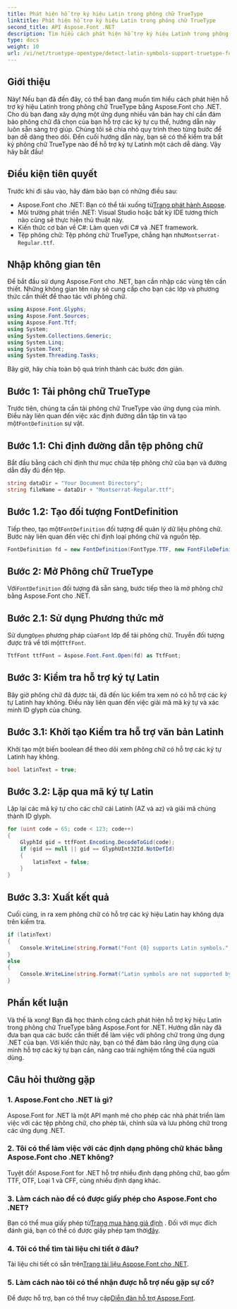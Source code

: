 ```yaml
---
title: Phát hiện hỗ trợ ký hiệu Latin trong phông chữ TrueType
linktitle: Phát hiện hỗ trợ ký hiệu Latin trong phông chữ TrueType
second_title: API Aspose.Font .NET
description: Tìm hiểu cách phát hiện hỗ trợ ký hiệu Latinh trong phông chữ TrueType bằng Aspose.Font cho .NET với hướng dẫn chi tiết của chúng tôi. Hoàn hảo cho các nhà phát triển làm việc với phông chữ trong .NET.
type: docs
weight: 10
url: /vi/net/truetype-opentype/detect-latin-symbols-support-truetype-fonts/
---
```

## Giới thiệu
Này! Nếu bạn đã đến đây, có thể bạn đang muốn tìm hiểu cách phát hiện hỗ trợ ký hiệu Latinh trong phông chữ TrueType bằng Aspose.Font cho .NET. Cho dù bạn đang xây dựng một ứng dụng nhiều văn bản hay chỉ cần đảm bảo phông chữ đã chọn của bạn hỗ trợ các ký tự cụ thể, hướng dẫn này luôn sẵn sàng trợ giúp. Chúng tôi sẽ chia nhỏ quy trình theo từng bước để bạn dễ dàng theo dõi. Đến cuối hướng dẫn này, bạn sẽ có thể kiểm tra bất kỳ phông chữ TrueType nào để hỗ trợ ký tự Latinh một cách dễ dàng. Vậy hãy bắt đầu!
## Điều kiện tiên quyết
Trước khi đi sâu vào, hãy đảm bảo bạn có những điều sau:
-  Aspose.Font cho .NET: Bạn có thể tải xuống từ[Trang phát hành Aspose](https://releases.aspose.com/font/net/).
- Môi trường phát triển .NET: Visual Studio hoặc bất kỳ IDE tương thích nào cũng sẽ thực hiện thủ thuật này.
- Kiến thức cơ bản về C#: Làm quen với C# và .NET framework.
- Tệp phông chữ: Tệp phông chữ TrueType, chẳng hạn như`Montserrat-Regular.ttf`.
## Nhập không gian tên
Để bắt đầu sử dụng Aspose.Font cho .NET, bạn cần nhập các vùng tên cần thiết. Những không gian tên này sẽ cung cấp cho bạn các lớp và phương thức cần thiết để thao tác với phông chữ.
```csharp
using Aspose.Font.Glyphs;
using Aspose.Font.Sources;
using Aspose.Font.Ttf;
using System;
using System.Collections.Generic;
using System.Linq;
using System.Text;
using System.Threading.Tasks;
```
Bây giờ, hãy chia toàn bộ quá trình thành các bước đơn giản.
## Bước 1: Tải phông chữ TrueType
 Trước tiên, chúng ta cần tải phông chữ TrueType vào ứng dụng của mình. Điều này liên quan đến việc xác định đường dẫn tập tin và tạo một`FontDefinition` sự vật.
## Bước 1.1: Chỉ định đường dẫn tệp phông chữ
Bắt đầu bằng cách chỉ định thư mục chứa tệp phông chữ của bạn và đường dẫn đầy đủ đến tệp.
```csharp
string dataDir = "Your Document Directory";
string fileName = dataDir + "Montserrat-Regular.ttf";
```
## Bước 1.2: Tạo đối tượng FontDefinition
 Tiếp theo, tạo một`FontDefinition` đối tượng để quản lý dữ liệu phông chữ. Bước này liên quan đến việc chỉ định loại phông chữ và nguồn tệp.
```csharp
FontDefinition fd = new FontDefinition(FontType.TTF, new FontFileDefinition("ttf", new FileSystemStreamSource(fileName)));
```
## Bước 2: Mở Phông chữ TrueType
 Với`FontDefinition` đối tượng đã sẵn sàng, bước tiếp theo là mở phông chữ bằng Aspose.Font cho .NET.
## Bước 2.1: Sử dụng Phương thức mở
 Sử dụng`Open` phương pháp của`Font` lớp để tải phông chữ. Truyền đối tượng được trả về tới một`TtfFont`.
```csharp
TtfFont ttfFont = Aspose.Font.Font.Open(fd) as TtfFont;
```
## Bước 3: Kiểm tra hỗ trợ ký tự Latin
Bây giờ phông chữ đã được tải, đã đến lúc kiểm tra xem nó có hỗ trợ các ký tự Latinh hay không. Điều này liên quan đến việc giải mã mã ký tự và xác minh ID glyph của chúng.
## Bước 3.1: Khởi tạo Kiểm tra hỗ trợ văn bản Latinh
Khởi tạo một biến boolean để theo dõi xem phông chữ có hỗ trợ các ký tự Latinh hay không.
```csharp
bool latinText = true;
```
## Bước 3.2: Lặp qua mã ký tự Latin
Lặp lại các mã ký tự cho các chữ cái Latinh (AZ và az) và giải mã chúng thành ID glyph.
```csharp
for (uint code = 65; code < 123; code++)
{
    GlyphId gid = ttfFont.Encoding.DecodeToGid(code);
    if (gid == null || gid == GlyphUInt32Id.NotDefId)
    {
        latinText = false;
    }
}
```
## Bước 3.3: Xuất kết quả
Cuối cùng, in ra xem phông chữ có hỗ trợ các ký hiệu Latin hay không dựa trên kiểm tra.
```csharp
if (latinText)
{
    Console.WriteLine(string.Format("Font {0} supports Latin symbols.", ttfFont.FontName));
}
else
{
    Console.WriteLine(string.Format("Latin symbols are not supported by font {0}.", ttfFont.FontName));
}
```
## Phần kết luận
Và thế là xong! Bạn đã học thành công cách phát hiện hỗ trợ ký hiệu Latin trong phông chữ TrueType bằng Aspose.Font for .NET. Hướng dẫn này đã đưa bạn qua các bước cần thiết để làm việc với phông chữ trong ứng dụng .NET của bạn. Với kiến thức này, bạn có thể đảm bảo rằng ứng dụng của mình hỗ trợ các ký tự bạn cần, nâng cao trải nghiệm tổng thể của người dùng.
## Câu hỏi thường gặp
### 1. Aspose.Font cho .NET là gì?
Aspose.Font for .NET là một API mạnh mẽ cho phép các nhà phát triển làm việc với các tệp phông chữ, cho phép tải, chỉnh sửa và lưu phông chữ trong các ứng dụng .NET.
### 2. Tôi có thể làm việc với các định dạng phông chữ khác bằng Aspose.Font cho .NET không?
Tuyệt đối! Aspose.Font for .NET hỗ trợ nhiều định dạng phông chữ, bao gồm TTF, OTF, Loại 1 và CFF, cùng nhiều định dạng khác.
### 3. Làm cách nào để có được giấy phép cho Aspose.Font cho .NET?
 Bạn có thể mua giấy phép từ[Trang mua hàng giả định](https://purchase.aspose.com/buy) . Đối với mục đích đánh giá, bạn có thể có được giấy phép tạm thời[đây](https://purchase.aspose.com/temporary-license/).
### 4. Tôi có thể tìm tài liệu chi tiết ở đâu?
 Tài liệu chi tiết có sẵn trên[Trang tài liệu Aspose.Font cho .NET](https://reference.aspose.com/font/net/).
### 5. Làm cách nào tôi có thể nhận được hỗ trợ nếu gặp sự cố?
 Để được hỗ trợ, bạn có thể truy cập[Diễn đàn hỗ trợ Aspose.Font](https://forum.aspose.com/c/font/41).